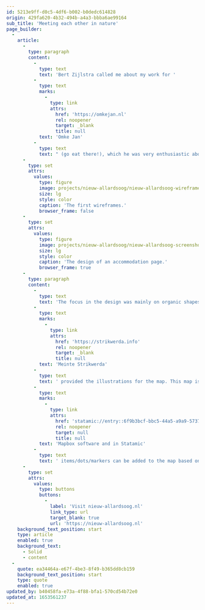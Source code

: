```yaml
---
id: 5213e9ff-d0c5-4df6-b002-b0dedc614828
origin: 429fa620-4b32-494b-a4a3-bbba6ae99164
sub_title: 'Meeting each other in nature'
page_builder:
  -
    article:
      -
        type: paragraph
        content:
          -
            type: text
            text: 'Bert Zijlstra called me about my work for '
          -
            type: text
            marks:
              -
                type: link
                attrs:
                  href: 'https://omkejan.nl'
                  rel: noopener
                  target: _blank
                  title: null
            text: 'Omke Jan'
          -
            type: text
            text: " (go eat there!), which he was very enthusiastic about. Bert Nieuw runs Allardsoog together with his wife and daughter Andele. There was already a site, but it was a fabric of three separate Wordpress sites. So my attention first went to a complete inventory and restructuring of all content, so that it could all be in one unified website.\_"
      -
        type: set
        attrs:
          values:
            type: figure
            image: projects/nieuw-allardsoog/nieuw-allardsoog-wireframes.png
            size: lg
            style: color
            caption: 'The first wireframes.'
            browser_frame: false
      -
        type: set
        attrs:
          values:
            type: figure
            image: projects/nieuw-allardsoog/nieuw-allardsoog-screenshot-01.png
            size: lg
            style: color
            caption: 'The design of an accommodation page.'
            browser_frame: true
      -
        type: paragraph
        content:
          -
            type: text
            text: 'The focus in the design was mainly on organic shapes and nature. Welcome, warm and natural. '
          -
            type: text
            marks:
              -
                type: link
                attrs:
                  href: 'https://strikwerda.info'
                  rel: noopener
                  target: _blank
                  title: null
            text: 'Meinte Strikwerda'
          -
            type: text
            text: ' provided the illustrations for the map. This map is made up of tiles for different zoom levels. This keeps the performance good and only graphics that are viewed at that moment are downloaded. The map runs on '
          -
            type: text
            marks:
              -
                type: link
                attrs:
                  href: 'statamic://entry::6f9b3bcf-bbc5-44a5-a9a9-57375b8e9fd5'
                  rel: noopener
                  target: null
                  title: null
            text: 'Mapbox software and in Statamic'
          -
            type: text
            text: ' items/dots/markers can be added to the map based on coordinates. More illustrations are planned in the future.'
      -
        type: set
        attrs:
          values:
            type: buttons
            buttons:
              -
                label: 'Visit nieuw-allardsoog.nl'
                link_type: url
                target_blank: true
                url: 'https://nieuw-allardsoog.nl'
    background_text_position: start
    type: article
    enabled: true
    background_text:
      - Solid
      - content
  -
    quote: ea34464a-e67f-4be3-8f49-b365dd8cb159
    background_text_position: start
    type: quote
    enabled: true
updated_by: b40458fa-e73a-4f88-bfa1-570cd54b72e0
updated_at: 1653561237
---
```

